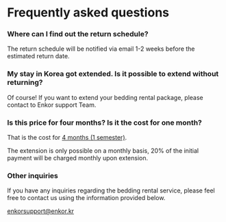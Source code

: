 # Frequently asked questions

### Where can I find out the return schedule?

The return schedule will be notified via email 1-2 weeks before the estimated return date.

### My stay in Korea got extended. Is it possible to extend without returning?

Of course! If you want to extend your bedding rental package, please contact to Enkor support Team.

### Is this price for four months? Is it the cost for one month?

That is the cost for <u>4 months (1 semester)</u>.

The extension is only possible on a monthly basis, 20% of the initial payment will be charged monthly upon extension.

### Other inquiries

If you have any inquiries regarding the bedding rental service, please feel free to contact us using the information provided below.

[enkorsupport@enkor.kr](mailto:enkorsupport@enkor.kr)
